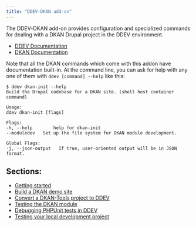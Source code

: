 ```yaml
---
title: "DDEV-DKAN add-on"
---
```


The DDEV-DKAN add-on provides configuration and specialized commands for dealing
with a DKAN Drupal project in the DDEV environment.

- [DDEV Documentation](https://ddev.readthedocs.io/en/stable/users/usage/)
- [DKAN Documentation](https://dkan.readthedocs.io/en/latest/index.html)

Note that all the DKAN commands which come with this addon have documentation built-in. At the command line, you can
ask for help with any one of them with `ddev [command] --help` like this:

    $ ddev dkan-init --help
    Build the Drupal codebase for a DKAN site. (shell host container command)

    Usage:
    ddev dkan-init [flags]

    Flags:
    -h, --help        help for dkan-init
    --moduledev   Set up the file system for DKAN module development.

    Global Flags:
    -j, --json-output   If true, user-oriented output will be in JSON format.

## Sections:

- [Getting started](getting-started.md)
- [Build a DKAN demo site](demo.md)
- [Convert a DKAN-Tools project to DDEV](dktl-convert.md)
- [Testing the DKAN module](testing-dkan.md)
- [Debugging PHPUnit tests in DDEV](testing-debug-phpunit.md)
- [Testing your local development project](testing-project.md)
